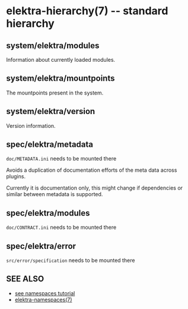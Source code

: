 elektra-hierarchy(7) -- standard hierarchy
==========================================

## system/elektra/modules

Information about currently loaded modules.


## system/elektra/mountpoints

The mountpoints present in the system.


## system/elektra/version

Version information.


## spec/elektra/metadata

`doc/METADATA.ini` needs to be mounted there

Avoids a duplication of documentation efforts of the meta data across plugins.

Currently it is documentation only, this might change if dependencies or similar
between metadata is supported.


## spec/elektra/modules

`doc/CONTRACT.ini` needs to be mounted there


## spec/elektra/error

`src/error/specification` needs to be mounted there

## SEE ALSO

- [see namespaces tutorial](/doc/tutorials/namespaces.md)
- [elektra-namespaces(7)](elektra-namespaces.md)
